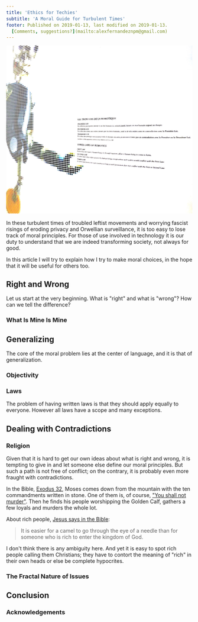 ```yaml
---
title: 'Ethics for Techies'
subtitle: 'A Moral Guide for Turbulent Times'
footer: Published on 2019-01-13, last modified on 2019-01-13.
  [Comments, suggestions?](mailto:alexfernandeznpm@gmail.com)
---
```


![](pics/ethics-laws.jpg "The three laws of Robotics, source: https://commons.wikimedia.org/wiki/File:Paris-P1090119.jpg")

In these turbulent times of troubled leftist movements and worrying fascist risings
of eroding privacy and Orwellian surveillance,
it is too easy to lose track of moral principles.
For those of use involved in technology it is our duty to understand that we are indeed transforming society,
not always for good.

In this article I will try to explain how I try to make moral choices,
in the hope that it will be useful for others too.

## Right and Wrong

Let us start at the very beginning.
What is "right" and what is "wrong"?
How can we tell the difference?

### What Is Mine Is Mine

## Generalizing

The core of the moral problem lies at the center of language,
and it is that of generalization.

### Objectivity

### Laws

The problem of having written laws is that they should apply equally to everyone.
However all laws have a scope and many exceptions.

## Dealing with Contradictions

### Religion

Given that it is hard to get our own ideas about what is right and wrong,
it is tempting to give in and let someone else define our moral principles.
But such a path is not free of conflict; on the contrary,
it is probably even more fraught with contradictions.

In the Bible, [Exodus 32](https://www.biblegateway.com/passage/?search=Exodus+32&version=NIV),
Moses comes down from the mountain with the ten commandments written in stone.
One of them is, of course, ["You shall not murder"](https://www.biblegateway.com/passage/?search=Exodus+20:13&version=NIV).
Then he finds his people worshipping the Golden Calf,
gathers a few loyals and murders the whole lot.

About rich people,
[Jesus says in the Bible](https://www.biblegateway.com/passage/?search=Mark+10%3A25&version=NIV):

> It is easier for a camel to go through the eye of a needle than for someone who is rich to enter the kingdom of God.

I don't think there is any ambiguity here.
And yet it is easy to spot rich people calling them Christians;
they have to contort the meaning of "rich" in their own heads
or else be complete hypocrites.

### The Fractal Nature of Issues

## Conclusion



### Acknowledgements


